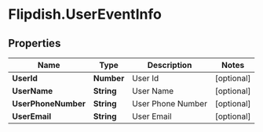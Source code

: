 # Flipdish.UserEventInfo

## Properties
Name | Type | Description | Notes
------------ | ------------- | ------------- | -------------
**UserId** | **Number** | User Id | [optional] 
**UserName** | **String** | User Name | [optional] 
**UserPhoneNumber** | **String** | User Phone Number | [optional] 
**UserEmail** | **String** | User Email | [optional] 



